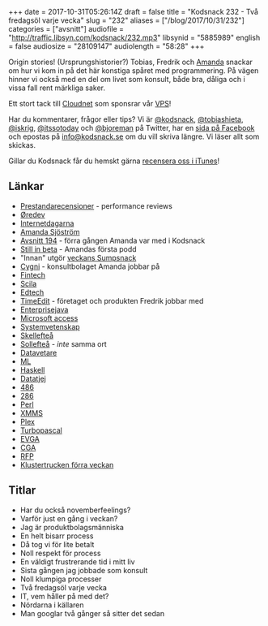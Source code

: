 +++
date = 2017-10-31T05:26:14Z
draft = false
title = "Kodsnack 232 - Två fredagsöl varje vecka"
slug = "232"
aliases = ["/blog/2017/10/31/232"]
categories = ["avsnitt"]
audiofile = "http://traffic.libsyn.com/kodsnack/232.mp3"
libsynid = "5885989"
english = false
audiosize = "28109147"
audiolength = "58:28"
+++

Origin stories! (Ursprungshistorier?) Tobias, Fredrik och [Amanda](https://twitter.com/itssotoday) snackar om hur vi kom in på det här konstiga spåret med programmering. På vägen hinner vi också med en del om livet som konsult, både bra, dåliga och i vissa fall rent märkliga saker.

Ett stort tack till [Cloudnet](http://www.cloudnet.se) som sponsrar vår [VPS](http://en.wikipedia.org/wiki/Virtual_private_server)!

Har du kommentarer, frågor eller tips? Vi är [@kodsnack](https://www.twitter.com/kodsnack), [@tobiashieta](https://www.twitter.com/tobiashieta), [@iskrig](https://www.twitter.com/iskrig), [@itssotoday](https://twitter.com/itssotoday) och [@bjoreman](https://www.twitter.com/bjoreman) på Twitter, har en [sida på Facebook](https://www.facebook.com/kodsnack) och epostas på [info@kodsnack.se](mailto:info@kodsnack.se) om du vill skriva längre. Vi läser allt som skickas.

Gillar du Kodsnack får du hemskt gärna [recensera oss i iTunes](http://itunes.apple.com/se/podcast/kodsnack/id561631498?l=en)!

## Länkar ##
* [Prestandarecensioner](https://en.wikipedia.org/wiki/Performance_appraisal) - performance reviews
* [Øredev](http://oredev.org/)
* [Internetdagarna](https://internetdagarna.se/)
* [Amanda Sjöström](https://twitter.com/itssotoday)
* [Avsnitt 194](http://kodsnack.se/194/) - förra gången Amanda var med i Kodsnack
* [Still in beta](http://stillinbeta.se/) - Amandas första podd
* "Innan" utgör [veckans Sumpsnack](http://kodsnack.se/sumpsnack/33/)
* [Cygni](https://cygni.se/om-oss/) - konsultbolaget Amanda jobbar på
* [Fintech](https://en.wikipedia.org/wiki/Financial_technology)
* [Scila](https://scila.se/)
* [Edtech](https://en.wikipedia.org/wiki/Educational_technology)
* [TimeEdit](http://www.timeedit.com/) - företaget och produkten Fredrik jobbar med
* [Enterprisejava](https://en.wikipedia.org/wiki/Java_Platform,_Enterprise_Edition)
* [Microsoft access](https://en.wikipedia.org/wiki/Microsoft_Access)
* [Systemvetenskap](https://sv.wikipedia.org/wiki/Systemvetenskap)
* [Skellefteå](https://sv.wikipedia.org/wiki/Skellefte%C3%A5)
* [Sollefteå](https://sv.wikipedia.org/wiki/Sollefte%C3%A5) - *inte* samma ort
* [Datavetare](https://sv.wikipedia.org/wiki/Datavetenskap)
* [ML](https://en.wikipedia.org/wiki/ML_%28programming_language%29)
* [Haskell](https://en.wikipedia.org/wiki/Haskell_%28programming_language%29)
* [Datatjej](http://datatjej.se/)
* [486](https://en.wikipedia.org/wiki/Intel_80486)
* [286](https://en.wikipedia.org/wiki/Intel_80286)
* [Perl](https://en.wikipedia.org/wiki/Perl)
* [XMMS](https://en.wikipedia.org/wiki/XMMS)
* [Plex](https://en.wikipedia.org/wiki/Plex_%28software%29)
* [Turbopascal](https://en.wikipedia.org/wiki/Turbo_Pascal)
* [EVGA](https://en.wikipedia.org/wiki/Extended_Video_Graphics_Array)
* [CGA](https://en.wikipedia.org/wiki/Color_Graphics_Adapter)
* [RFP](https://en.wikipedia.org/wiki/Request_for_proposal)
* [Klustertrucken förra veckan](http://kodsnack.se/231/)

## Titlar ##
* Har du också novemberfeelings?
* Varför just en gång i veckan?
* Jag är produktbolagsmänniska
* En helt bisarr process
* Då tog vi för lite betalt
* Noll respekt för process
* En väldigt frustrerande tid i mitt liv
* Sista gången jag jobbade som konsult
* Noll klumpiga processer
* Två fredagsöl varje vecka
* IT, vem håller på med det?
* Nördarna i källaren
* Man googlar två gånger så sitter det sedan
